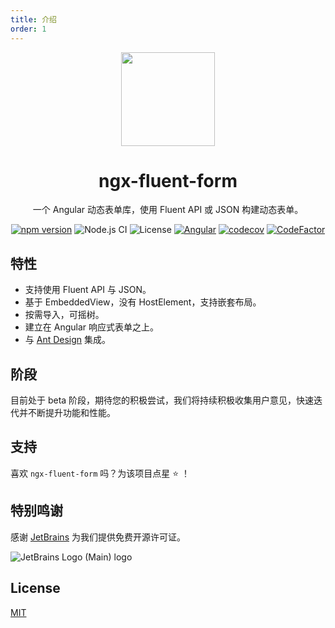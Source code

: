 ```yaml
---
title: 介绍
order: 1
---
```


<div align="center">

<img src="/assets/logo.svg" width="150" />

# ngx-fluent-form

一个 Angular 动态表单库，使用 Fluent API 或 JSON 构建动态表单。

[![npm version](https://img.shields.io/npm/v/ngx-fluent-form/latest.svg)](https://npmjs.com/package/ngx-fluent-form)
![Node.js CI](https://github.com/HyperLife1119/ngx-fluent-form/workflows/Node.js%20CI/badge.svg)
![License](https://img.shields.io/badge/License-MIT-blue.svg)
[![Angular](https://img.shields.io/badge/Build%20with-Angular%20CLI-red?logo=angular)](https://www.github.com/angular/angular)
[![codecov](https://codecov.io/gh/HyperLife1119/ngx-fluent-form/branch/main/graph/badge.svg?token=070GEU44U0)](https://codecov.io/gh/HyperLife1119/ngx-fluent-form)
[![CodeFactor](https://www.codefactor.io/repository/github/hyperlife1119/ngx-fluent-form/badge)](https://www.codefactor.io/repository/github/hyperlife1119/ngx-fluent-form)

</div>

## 特性

- 支持使用 Fluent API 与 JSON。
- 基于 EmbeddedView，没有 HostElement，支持嵌套布局。
- 按需导入，可摇树。
- 建立在 Angular 响应式表单之上。
- 与 [Ant Design](https://ng.ant.design) 集成。

## 阶段

目前处于 beta 阶段，期待您的积极尝试，我们将持续积极收集用户意见，快速迭代并不断提升功能和性能。

## 支持

喜欢 `ngx-fluent-form` 吗？为该项目点星 ⭐ ！

## 特别鸣谢

感谢 [JetBrains](https://www.jetbrains.com/?from=ngx-fluent-form) 为我们提供免费开源许可证。

![JetBrains Logo (Main) logo](https://resources.jetbrains.com/storage/products/company/brand/logos/jb_beam.svg)

## License

[MIT](https://github.com/HyperLife1119/ngx-fluent-form/blob/main/LICENSE)

